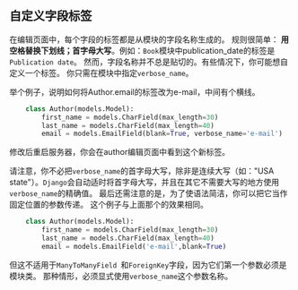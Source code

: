 ## 自定义字段标签

在编辑页面中，每个字段的标签都是从模块的字段名称生成的。 规则很简单： **用空格替换下划线；首字母大写**。例如：`Book`模块中publication_date的标签是`Publication date`。 然而，字段名称并不总是贴切的。有些情况下，你可能想自定义一个标签。 你只需在模块中指定`verbose_name`。

  
举个例子，说明如何将Author.email的标签改为e-mail，中间有个横线。 
```python
    class Author(models.Model):
        first_name = models.CharField(max_length=30)
        last_name = models.CharField(max_length=40)
        email = models.EmailField(blank=True, verbose_name='e-mail')
```
修改后重启服务器，你会在author编辑页面中看到这个新标签。

请注意，你不必把`verbose_name`的首字母大写，除非是连续大写（如："USA state"）。`Django`会自动适时将首字母大写，并且在其它不需要大写的地方使用`verbose_name`的精确值。 最后还需注意的是，为了使语法简洁，你可以把它当作固定位置的参数传递。 这个例子与上面那个的效果相同。 
```python
    class Author(models.Model):
        first_name = models.CharField(max_length=30)
        last_name = models.CharField(max_length=40)
        email = models.EmailField('e-mail',blank=True)
```
但这不适用于`ManyToManyField `和`ForeignKey`字段，因为它们第一个参数必须是模块类。 那种情形，必须显式使用`verbose_name`这个参数名称。
